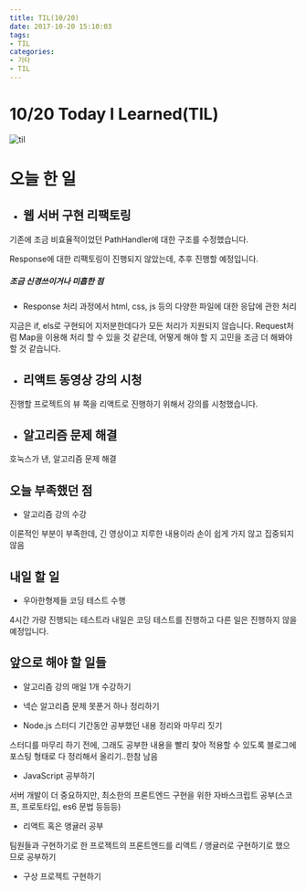 ```yaml
---
title: TIL(10/20)
date: 2017-10-20 15:10:03
tags:
- TIL
categories:
- 기타
- TIL
---
```


# **10/20 Today I Learned(TIL)**

![til](/images/til/til.jpg)

# 오늘 한 일

- ## 웹 서버 구현 리팩토링

기존에 조금 비효율적이었던 PathHandler에 대한 구조를 수정했습니다.

Response에 대한 리팩토링이 진행되지 않았는데, 추후 진행할 예정입니다.

##### 조금 신경쓰이거나 미흡한 점

- Response 처리 과정에서 html, css, js 등의 다양한 파일에 대한 응답에 관한 처리

지금은 if, els로 구현되어 지저분한데다가 모든 처리가 지원되지 않습니다. 
Request처럼 Map을 이용해 처리 할 수 있을 것 같은데, 어떻게 해야 할 지 고민을 조금 더 해봐야 할 것 같습니다.


- ## 리액트 동영상 강의 시청

진행할 프로젝트의 뷰 쪽을 리액트로 진행하기 위해서 강의를 시청했습니다.

- ## 알고리즘 문제 해결

호눅스가 낸, 알고리즘 문제 해결


## 오늘 부족했던 점

- 알고리즘 강의 수강

이론적인 부분이 부족한데, 긴 영상이고 지루한 내용이라 손이 쉽게 가지 않고 집중되지 않음

## 내일 할 일

- 우아한형제들 코딩 테스트 수행

4시간 가량 진행되는 테스트라 내일은 코딩 테스트를 진행하고 다른 일은 진행하지 않을 예정입니다.

## 앞으로 해야 할 일들

- 알고리즘 강의 매일 1개 수강하기

- 넥슨 알고리즘 문제 못푼거 하나 정리하기

- Node.js 스터디 기간동안 공부했던 내용 정리와 마무리 짓기

스터디를 마무리 하기 전에, 그래도 공부한 내용을 빨리 찾아 적용할 수 있도록 블로그에 포스팅 형태로 다 정리해서 올리기..한참 남음

- JavaScript 공부하기

서버 개발이 더 중요하지만, 최소한의 프론트엔드 구현을 위한 자바스크립트 공부(스코프, 프로토타입, es6 문법 등등등)

- 리액트 혹은 앵귤러 공부

팀원들과 구현하기로 한 프로젝트의 프론트엔드를 리액트 / 앵귤러로 구현하기로 했으므로 공부하기


- 구상 프로젝트 구현하기